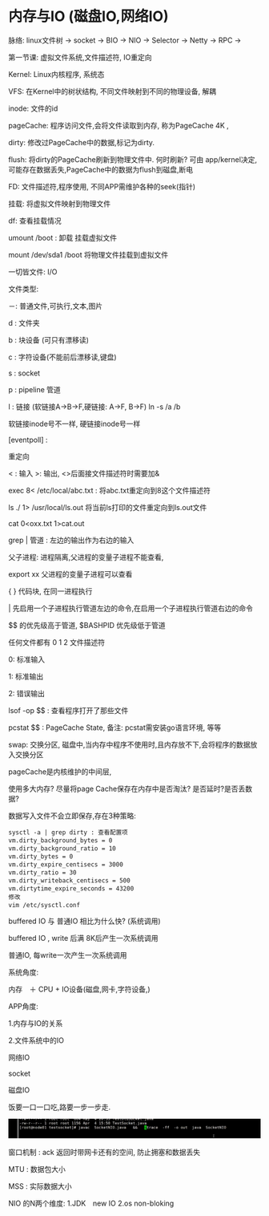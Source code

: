 # 内存与IO (磁盘IO,网络IO)

脉络: linux文件树 ->  socket -> BIO -> NIO -> Selector -> Netty -> RPC -> 

第一节课: 虚拟文件系统,文件描述符, IO重定向

Kernel: Linux内核程序, 系统态

VFS: 在Kernel中的树状结构, 不同文件映射到不同的物理设备, 解耦

inode: 文件的id

pageCache: 程序访问文件,会将文件读取到内存, 称为PageCache 4K ,

dirty: 修改过PageCache中的数据,标记为dirty.

flush: 将dirty的PageCache刷新到物理文件中. 何时刷新? 可由 app/kernel决定,可能存在数据丢失,PageCache中的数据为flush到磁盘,断电

FD: 文件描述符,程序使用, 不同APP需维护各种的seek(指针)

挂载: 将虚拟文件映射到物理文件

df: 查看挂载情况

umount /boot :  卸载 挂载虚拟文件

mount /dev/sda1 /boot 将物理文件挂载到虚拟文件



一切皆文件: I/O

文件类型:

－: 普通文件,可执行,文本,图片

d : 文件夹

b : 块设备 (可只有漂移读)

c : 字符设备(不能前后漂移读,键盘)

s : socket 

p : pipeline 管道 

l : 链接 (软链接A->B->F,硬链接: A->F, B->F)   ln -s  /a  /b

软链接inode号不一样, 硬链接inode号一样

[eventpoll] : 



重定向  

<  : 输入 >: 输出,  <>后面接文件描述符时需要加&

exec 8< /etc/local/abc.txt : 将abc.txt重定向到8这个文件描述符

ls ./ 1> /usr/local/ls.out  将当前ls打印的文件重定向到ls.out文件

cat 0<oxx.txt 1>cat.out

grep | 管道 : 左边的输出作为右边的输入

父子进程: 进程隔离,父进程的变量子进程不能查看, 

export xx  父进程的变量子进程可以查看

{ } 代码块, 在同一进程执行

| 先启用一个子进程执行管道左边的命令,在启用一个子进程执行管道右边的命令

$$ 的优先级高于管道, $BASHPID 优先级低于管道

任何文件都有 0 1 2 文件描述符

0: 标准输入

1: 标准输出

2: 错误输出

lsof -op $$ : 查看程序打开了那些文件

pcstat $$ : PageCache State,  备注: pcstat需安装go语言环境, 等等

swap: 交换分区, 磁盘中,当内存中程序不使用时,且内存放不下,会将程序的数据放入交换分区

pageCache是内核维护的中间层, 

使用多大内存? 尽量将page Cache保存在内存中是否淘汰? 是否延时?是否丢数据?

数据写入文件不会立即保存,存在3种策略: 

```
sysctl -a | grep dirty : 查看配置项
vm.dirty_background_bytes = 0
vm.dirty_background_ratio = 10
vm.dirty_bytes = 0
vm.dirty_expire_centisecs = 3000
vm.dirty_ratio = 30
vm.dirty_writeback_centisecs = 500
vm.dirtytime_expire_seconds = 43200
修改
vim /etc/sysctl.conf
```

buffered IO 与 普通IO 相比为什么快? (系统调用)

buffered IO  , write 后满 8K后产生一次系统调用

普通IO, 每write一次产生一次系统调用

系统角度:

内存　＋ CPU  + IO设备(磁盘,网卡,字符设备,)

APP角度:





1.内存与IO的关系

2.文件系统中的IO



网络IO

socket

磁盘IO



饭要一口一口吃,路要一步一步走.

![image-20210325224707129](images/image-20210325224707129.png)



窗口机制 : ack 返回时带网卡还有的空间, 防止拥塞和数据丢失

MTU : 数据包大小

MSS : 实际数据大小



NIO 的N两个维度: 1.JDK　new IO    2.os  non-bloking

